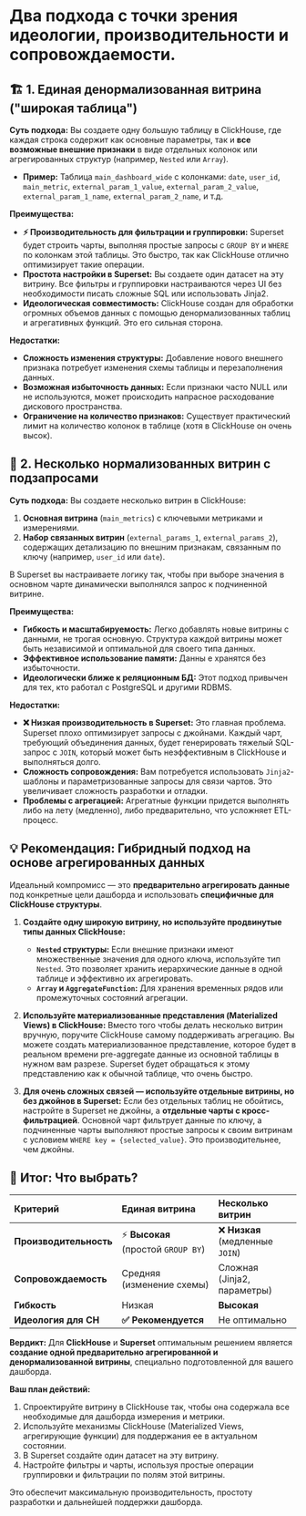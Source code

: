 # Два подхода с точки зрения идеологии, производительности и сопровождаемости.

## 🏗️ 1. Единая денормализованная витрина ("широкая таблица")

**Суть подхода:** Вы создаете одну большую таблицу в ClickHouse, где каждая строка содержит как основные параметры, так и **все возможные внешние признаки** в виде отдельных колонок или агрегированных структур (например, `Nested` или `Array`).

*   **Пример:** Таблица `main_dashboard_wide` с колонками: `date`, `user_id`, `main_metric`, `external_param_1_value`, `external_param_2_value`, `external_param_1_name`, `external_param_2_name`, и т.д.

**Преимущества:**
*   **⚡ Производительность для фильтрации и группировки:** Superset будет строить чарты, выполняя простые запросы с `GROUP BY` и `WHERE` по колонкам этой таблицы. Это быстро, так как ClickHouse отлично оптимизирует такие операции.
*   **Простота настройки в Superset:** Вы создаете один датасет на эту витрину. Все фильтры и группировки настраиваются через UI без необходимости писать сложные SQL или использовать Jinja2.
*   **Идеологическая совместимость:** ClickHouse создан для обработки огромных объемов данных с помощью денормализованных таблиц и агрегативных функций. Это его сильная сторона.

**Недостатки:**
*   **Сложность изменения структуры:** Добавление нового внешнего признака потребует изменения схемы таблицы и перезаполнения данных.
*   **Возможная избыточность данных:** Если признаки часто NULL или не используются, может происходить напрасное расходование дискового пространства.
*   **Ограничение на количество признаков:** Существует практический лимит на количество колонок в таблице (хотя в ClickHouse он очень высок).

## 🔗 2. Несколько нормализованных витрин с подзапросами

**Суть подхода:** Вы создаете несколько витрин в ClickHouse:
1.  **Основная витрина** (`main_metrics`) с ключевыми метриками и измерениями.
2.  **Набор связанных витрин** (`external_params_1`, `external_params_2`), содержащих детализацию по внешним признакам, связанным по ключу (например, `user_id` или `date`).

В Superset вы настраиваете логику так, чтобы при выборе значения в основном чарте динамически выполнялся запрос к подчиненной витрине.

**Преимущества:**
*   **Гибкость и масштабируемость:** Легко добавлять новые витрины с данными, не трогая основную. Структура каждой витрины может быть независимой и оптимальной для своего типа данных.
*   **Эффективное использование памяти:** Данны е хранятся без избыточности.
*   **Идеологически ближе к реляционным БД:** Этот подход привычен для тех, кто работал с PostgreSQL и другими RDBMS.

**Недостатки:**
*   **❌ Низкая производительность в Superset:** Это главная проблема. Superset плохо оптимизирует запросы с джойнами. Каждый чарт, требующий объединения данных, будет генерировать тяжелый SQL-запрос с `JOIN`, который может быть неэффективным в ClickHouse и выполняться долго.
*   **Сложность сопровождения:** Вам потребуется использовать `Jinja2`-шаблоны и параметризованные запросы для связи чартов. Это увеличивает сложность разработки и отладки.
*   **Проблемы с агрегацией:** Агрегатные функции придется выполнять либо на лету (медленно), либо предварительно, что усложняет ETL-процесс.

## 💡 Рекомендация: Гибридный подход на основе агрегированных данных

Идеальный компромисс — это **предварительно агрегировать данные** под конкретные цели дашборда и использовать **специфичные для ClickHouse структуры**.

1.  **Создайте одну широкую витрину, но используйте продвинутые типы данных ClickHouse:**
    *   **`Nested` структуры:** Если внешние признаки имеют множественные значения для одного ключа, используйте тип `Nested`. Это позволяет хранить иерархические данные в одной таблице и эффективно их агрегировать.
    *   **`Array` и `AggregateFunction`:** Для хранения временных рядов или промежуточных состояний агрегации.

2.  **Используйте материализованные представления (Materialized Views) в ClickHouse:** Вместо того чтобы делать несколько витрин вручную, поручите ClickHouse самому поддерживать агрегацию. Вы можете создать материализованное представление, которое будет в реальном времени pre-aggregate данные из основной таблицы в нужном вам разрезе. Superset будет обращаться к этому представлению как к обычной таблице, что очень быстро.

3.  **Для очень сложных связей — используйте отдельные витрины, но без джойнов в Superset:** Если без отдельных таблиц не обойтись, настройте в Superset не джойны, а **отдельные чарты с кросс-фильтрацией**. Основной чарт фильтрует данные по ключу, а подчиненные чарты выполняют простые запросы к своим витринам с условием `WHERE key = {selected_value}`. Это производительнее, чем джойны.

## 🚀 Итог: Что выбрать?

| Критерий | Единая витрина | Несколько витрин |
| :--- | :--- | :--- |
| **Производительность** | ⚡ **Высокая** (простой `GROUP BY`) | ❌ **Низкая** (медленные `JOIN`) |
| **Сопровождаемость** | Средняя (изменение схемы) | Сложная (Jinja2, параметры) |
| **Гибкость** | Низкая | **Высокая** |
| **Идеология для CH** | **✅ Рекомендуется** | Не оптимально |

**Вердикт:** Для **ClickHouse** и **Superset** оптимальным решением является **создание одной предварительно агрегированной и денормализованной витрины**, специально подготовленной для вашего дашборда.

**Ваш план действий:**
1.  Спроектируйте витрину в ClickHouse так, чтобы она содержала все необходимые для дашборда измерения и метрики.
2.  Используйте механизмы ClickHouse (Materialized Views, агрегирующие функции) для поддержания ее в актуальном состоянии.
3.  В Superset создайте один датасет на эту витрину.
4.  Настройте фильтры и чарты, используя простые операции группировки и фильтрации по полям этой витрины.

Это обеспечит максимальную производительность, простоту разработки и дальнейшей поддержки дашборда.
